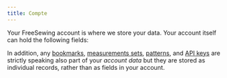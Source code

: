```yaml
---
title: Compte
---
```


Your FreeSewing account is where we store your data. Your account itself can hold the following fields:

<ReadMore recurse />

In addition, any [bookmarks](/docs/site/about/site/bookmarks/), [measurements sets](/docs/site/about/site/sets/), [patterns](/docs/site/about/site/patterns/), and [API keys](/docs/site/about/site/apikeys/) are strictly speaking also part of your _account data_ but they are stored as individual records, rather than as fields in your account.
